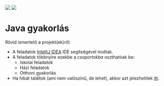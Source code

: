 ![](https://img.shields.io/github/last-commit/arondev/java_gyakorlas.svg) ![](https://img.shields.io/github/issues-raw/arondev/java_gyakorlas.svg)
# Java gyakorlás 

Rövid ismertető a projekt(ek)ről: 
* A feladatok [IntelliJ IDEA][IDEA] IDE segítségével írodtak. 
* A feladatok többnyire ezekbe a _csoportokba_ oszthatóak be:
    * Iskolai feladatok
    * Házi feladatok
    * Otthoni gyakorlás
 * Ha hibát találtok (ami nem valószínű, de lehet), akkor azt jelezhetitek [itt][issues].



[IDEA]: https://www.jetbrains.com/idea/
[Issues]: https://github.com/arondev/java_gyakorlas/issues
